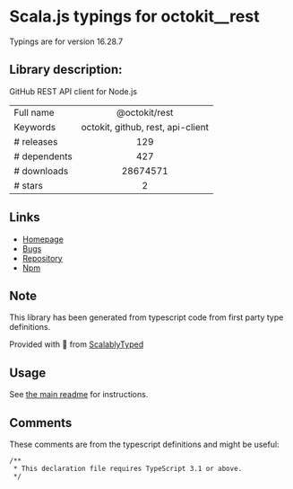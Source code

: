
# Scala.js typings for octokit__rest

Typings are for version 16.28.7

## Library description:
GitHub REST API client for Node.js

|                    |                 |
| ------------------ | :-------------: |
| Full name          | @octokit/rest |
| Keywords           | octokit, github, rest, api-client |
| # releases         | 129 |
| # dependents       | 427 |
| # downloads        | 28674571 |
| # stars            | 2 |

## Links
- [Homepage](https://github.com/octokit/rest.js#readme)
- [Bugs](https://github.com/octokit/rest.js/issues)
- [Repository](https://github.com/octokit/rest.js)
- [Npm](https://www.npmjs.com/package/%40octokit%2Frest)
    


## Note
This library has been generated from typescript code from first party type definitions.

Provided with :purple_heart: from [ScalablyTyped](https://github.com/oyvindberg/ScalablyTyped)

## Usage
See [the main readme](../../readme.md) for instructions.

## Comments

These comments are from the typescript definitions and might be useful:
```
/**
 * This declaration file requires TypeScript 3.1 or above.
 */


```


